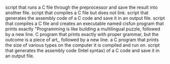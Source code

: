 script that runs a C file through the preprocessor and save the result into another file.
script that compiles a C file but does not link.
script that generates the assembly code of a C code and save it in an output file.
script that compiles a C file and creates an executable named cisfun
 program that prints exactly "Programming is like building a multilingual puzzle, followed by a new line.
C  program that prints exactly with proper grammar, but the outcome is a piece of art,, followed by a new line.
a C program that prints the size of various types on the computer it is compiled and run on.
script that generates the assembly code (Intel syntax) of a C code and save it in an output file.
